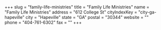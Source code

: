 +++
slug = "family-life-ministries"
title = "Family Life Ministries"
name = "Family Life Ministries"
address = "612 College St"
cityIndexKey = "city-ga-hapeville"
city = "Hapeville"
state = "GA"
postal = "30344"
website = ""
phone = "404-761-6302"
fax = ""
+++
